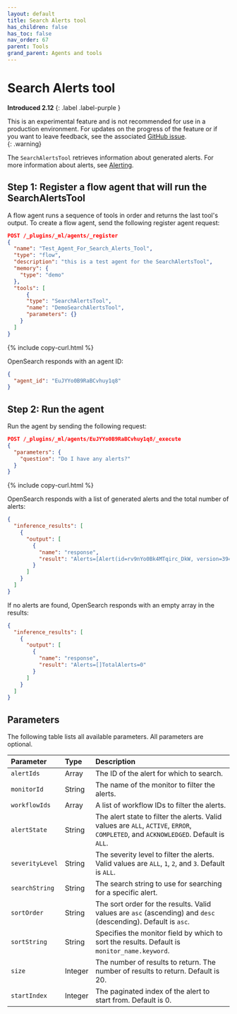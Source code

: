 ```yaml
---
layout: default
title: Search Alerts tool
has_children: false
has_toc: false
nav_order: 67
parent: Tools
grand_parent: Agents and tools
---
```


<!-- vale off -->
# Search Alerts tool
**Introduced 2.12**
{: .label .label-purple }
<!-- vale on -->

This is an experimental feature and is not recommended for use in a production environment. For updates on the progress of the feature or if you want to leave feedback, see the associated [GitHub issue](https://github.com/opensearch-project/ml-commons/issues/1161).    
{: .warning}

The `SearchAlertsTool` retrieves information about generated alerts. For more information about alerts, see [Alerting]({{site.url}}{{site.baseurl}}/observing-your-data/alerting/index/).

## Step 1: Register a flow agent that will run the SearchAlertsTool

A flow agent runs a sequence of tools in order and returns the last tool's output. To create a flow agent, send the following register agent request:

```json
POST /_plugins/_ml/agents/_register
{
  "name": "Test_Agent_For_Search_Alerts_Tool",
  "type": "flow",
  "description": "this is a test agent for the SearchAlertsTool",
  "memory": {
    "type": "demo"
  },
  "tools": [
      {
      "type": "SearchAlertsTool",
      "name": "DemoSearchAlertsTool",
      "parameters": {}
    }
  ]
}
```
{% include copy-curl.html %} 

OpenSearch responds with an agent ID:

```json
{
  "agent_id": "EuJYYo0B9RaBCvhuy1q8"
}
```

## Step 2: Run the agent

Run the agent by sending the following request:

```json
POST /_plugins/_ml/agents/EuJYYo0B9RaBCvhuy1q8/_execute
{
  "parameters": {
    "question": "Do I have any alerts?"
  }
}
```
{% include copy-curl.html %} 

OpenSearch responds with a list of generated alerts and the total number of alerts:

```json
{
  "inference_results": [
    {
      "output": [
        {
          "name": "response",
          "result": "Alerts=[Alert(id=rv9nYo0Bk4MTqirc_DkW, version=394, schemaVersion=5, monitorId=ZuJnYo0B9RaBCvhuEVux, workflowId=, workflowName=, monitorName=test-monitor-2, monitorVersion=1, monitorUser=User[name=admin, backend_roles=[admin], roles=[own_index, all_access], custom_attribute_names=[], user_requested_tenant=null], triggerId=ZeJnYo0B9RaBCvhuEVul, triggerName=t-1, findingIds=[], relatedDocIds=[], state=ACTIVE, startTime=2024-02-01T02:03:18.420Z, endTime=null, lastNotificationTime=2024-02-01T08:36:18.409Z, acknowledgedTime=null, errorMessage=null, errorHistory=[], severity=1, actionExecutionResults=[], aggregationResultBucket=null, executionId=ZuJnYo0B9RaBCvhuEVux_2024-02-01T02:03:18.404853331_51c18f2c-5923-47c3-b476-0f5a66c6319b, associatedAlertIds=[])]TotalAlerts=1"
        }
      ]
    }
  ]
}
```

If no alerts are found, OpenSearch responds with an empty array in the results:

```json
{
  "inference_results": [
    {
      "output": [
        {
          "name": "response",
          "result": "Alerts=[]TotalAlerts=0"
        }
      ]
    }
  ]
}
```

## Parameters

The following table lists all available parameters. All parameters are optional.

Parameter	| Type | Description	
:--- | :--- | :---
`alertIds`	| Array	| The ID of the alert for which to search.
`monitorId`	| String	| The name of the monitor to filter the alerts.
`workflowIds`	| Array | A list of workflow IDs to filter the alerts.
`alertState` |	String	| The alert state to filter the alerts. Valid values are `ALL`, `ACTIVE`, `ERROR`, `COMPLETED`, and `ACKNOWLEDGED`. Default is `ALL`.
`severityLevel` | String| The severity level to filter the alerts. Valid values are `ALL`, `1`, `2`, and `3`. Default is `ALL`.
`searchString` | String	| The search string to use for searching for a specific alert.
`sortOrder`| String | The sort order for the results. Valid values are `asc` (ascending) and `desc` (descending). Default is `asc`. 
`sortString`| String |	Specifies the monitor field by which to sort the results. Default is `monitor_name.keyword`.
`size`	| Integer |	The number of results to return. The number of results to return. Default is 20.
`startIndex`| Integer |	The paginated index of the alert to start from. Default is 0.